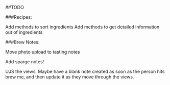 ##TODO

###Recipes: 

Add methods to sort ingredients 
Add methods to get detailed information out of ingredients

###Brew Notes:

Move photo upload to tasting notes

Add sparge notes!

UJS the views. Maybe have a blank note created as soon as the person hits brew me, and then update it as they move through the views. 
